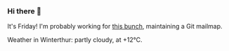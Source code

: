 ### Hi there :wave:

It's Friday! I'm probably working for [this bunch](https://github.com/kohofinancial), maintaining a Git mailmap.

Weather in Winterthur: partly cloudy, at +12°C.
